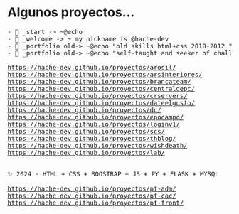 # Algunos proyectos...

<pre>
- 👋 _start -> ~@echo
- 👋 _welcome -> ~ my nickname is @hache-dev
- 💼 _portfolio old-> ~@echo "old skills html+css 2010-2012 "
- 💼 _portfolio old-> ~@echo "self-taught and seeker of challenges, returning to what I am passionate about... very soon fullstack"

<a href="https://hache-dev.github.io/proyectos/arosil/">https://hache-dev.github.io/proyectos/arosil/</a>
<a href="https://hache-dev.github.io/proyectos/arsinteriores/">https://hache-dev.github.io/proyectos/arsinteriores/</a>
<a href="https://hache-dev.github.io/proyectos/brancateam/">https://hache-dev.github.io/proyectos/brancateam/</a>
<a href="https://hache-dev.github.io/proyectos/centraldepc/">https://hache-dev.github.io/proyectos/centraldepc/</a>
<a href="https://hache-dev.github.io/proyectos/crservers/">https://hache-dev.github.io/proyectos/crservers/</a>
<a href="https://hache-dev.github.io/proyectos/dateelgusto/">https://hache-dev.github.io/proyectos/dateelgusto/</a>
<a href="https://hache-dev.github.io/proyectos/dc/">https://hache-dev.github.io/proyectos/dc/</a>
<a href="https://hache-dev.github.io/proyectos/epocampo/">https://hache-dev.github.io/proyectos/epocampo/</a>
<a href="https://hache-dev.github.io/proyectos/loginv1/">https://hache-dev.github.io/proyectos/loginv1/</a>
<a href="https://hache-dev.github.io/proyectos/scs/">https://hache-dev.github.io/proyectos/scs/</a>
<a href="https://hache-dev.github.io/proyectos/thblog/">https://hache-dev.github.io/proyectos/thblog/</a>
<a href="https://hache-dev.github.io/proyectos/wishdeath/">https://hache-dev.github.io/proyectos/wishdeath/</a>
<a href="https://hache-dev.github.io/proyectos/lab/">https://hache-dev.github.io/proyectos/lab/</a>


✨ 2024 - HTML + CSS + BOOSTRAP + JS + PY + FLASK + MYSQL
  
<a href="https://hache-dev.github.io/proyectos/pf-adm/">https://hache-dev.github.io/proyectos/pf-adm/</a>
<a href="https://hache-dev.github.io/proyectos/pf-cac/">https://hache-dev.github.io/proyectos/pf-cac/</a>
<a href=">https://hache-dev.github.io/proyectos/pf-front/">https://hache-dev.github.io/proyectos/pf-front/</a>

</pre>

<!---
hache-dev/hache-dev is a ✨ special ✨ repository because its `README.md` (this file) appears on your GitHub profile.
You can click the Preview link to take a look at your changes.
--->
